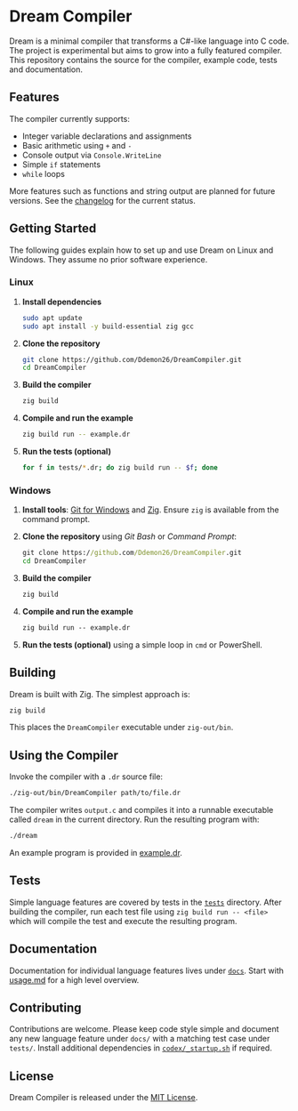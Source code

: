 # Dream Compiler

Dream is a minimal compiler that transforms a C#-like language into C code. The project is experimental but aims to grow into a fully featured compiler. This repository contains the source for the compiler, example code, tests and documentation.

## Features

The compiler currently supports:

- Integer variable declarations and assignments
- Basic arithmetic using `+` and `-`
- Console output via `Console.WriteLine`
- Simple `if` statements
- `while` loops

More features such as functions and string output are planned for future versions. See the [changelog](docs/changelog.md) for the current status.

## Getting Started

The following guides explain how to set up and use Dream on Linux and Windows. They assume no prior software experience.

### Linux

1. **Install dependencies**

   ```bash
   sudo apt update
   sudo apt install -y build-essential zig gcc
   ```

2. **Clone the repository**

   ```bash
   git clone https://github.com/Ddemon26/DreamCompiler.git
   cd DreamCompiler
   ```

3. **Build the compiler**

   ```bash
   zig build
   ```

4. **Compile and run the example**

   ```bash
   zig build run -- example.dr
   ```

5. **Run the tests (optional)**

   ```bash
   for f in tests/*.dr; do zig build run -- $f; done
   ```

### Windows

1. **Install tools**: [Git for Windows](https://git-scm.com/) and [Zig](https://ziglang.org/download/). Ensure `zig` is available from the command prompt.

2. **Clone the repository** using *Git Bash* or *Command Prompt*:

   ```cmd
   git clone https://github.com/Ddemon26/DreamCompiler.git
   cd DreamCompiler
   ```

3. **Build the compiler**

   ```cmd
   zig build
   ```

4. **Compile and run the example**

   ```cmd
   zig build run -- example.dr
   ```

5. **Run the tests (optional)** using a simple loop in `cmd` or PowerShell.

## Building

Dream is built with Zig. The simplest approach is:

```bash
zig build
```

This places the `DreamCompiler` executable under `zig-out/bin`.

## Using the Compiler

Invoke the compiler with a `.dr` source file:

```bash
./zig-out/bin/DreamCompiler path/to/file.dr
```

The compiler writes `output.c` and compiles it into a runnable executable called `dream` in the current directory. Run the resulting program with:

```bash
./dream
```

An example program is provided in [example.dr](example.dr).

## Tests

Simple language features are covered by tests in the [`tests`](tests) directory. After building the compiler, run each test file using `zig build run -- <file>` which will compile the test and execute the resulting program.

## Documentation

Documentation for individual language features lives under [`docs`](docs). Start with [usage.md](docs/usage.md) for a high level overview.

## Contributing

Contributions are welcome. Please keep code style simple and document any new language feature under `docs/` with a matching test case under `tests/`. Install additional dependencies in [`codex/_startup.sh`](codex/_startup.sh) if required.

## License

Dream Compiler is released under the [MIT License](LICENSE).
